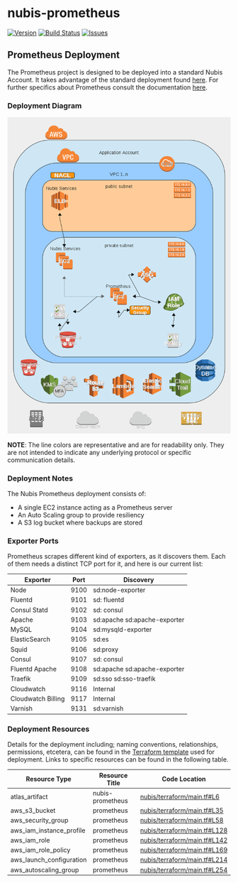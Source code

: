 # nubis-prometheus

[![Version](https://img.shields.io/github/release/nubisproject/nubis-prometheus.svg?maxAge=2592000)](https://github.com/nubisproject/nubis-prometheus/releases)
[![Build Status](https://img.shields.io/travis/nubisproject/nubis-prometheus/master.svg?maxAge=2592000)](https://travis-ci.org/nubisproject/nubis-prometheus)
[![Issues](https://img.shields.io/github/issues/nubisproject/nubis-prometheus.svg?maxAge=2592000)](https://github.com/nubisproject/nubis-prometheus/issues)

## Prometheus Deployment

The Prometheus project is designed to be deployed into a standard Nubis
Account. It takes advantage of the standard deployment found [here](https://github.com/nubisproject/nubis-docs/blob/master/DEPLOYMENT_OVERVIEW.md).
For further specifics about Prometheus consult the documentation [here](https://prometheus.io/docs/introduction/overview/).

### Deployment Diagram

![Deployment Diagram](media/Nubis_Prometheus_Diagram.png "Deployment Diagram")

**NOTE**: The line colors are representative and are for readability only. They
are not intended to indicate any underlying protocol or specific communication
details.

### Deployment Notes

The Nubis Prometheus deployment consists of:

- A single EC2 instance acting as a Prometheus server
- An Auto Scaling group to provide resiliency
- A S3 log bucket where backups are stored

### Exporter Ports

Prometheus scrapes different kind of exporters, as it discovers them. Each of
them needs a distinct TCP port for it, and here is our current list:

| Exporter               | Port | Discovery                    |
| ---                    | :---:|           ---                |
| Node                   | 9100 | sd:node-exporter             |
| Fluentd                | 9101 | sd: fluentd                  |
| Consul Statd           | 9102 | sd: consul                   |
| Apache                 | 9103 | sd:apache sd:apache-exporter |
| MySQL                  | 9104 | sd:mysqld-exporter           |
| ElasticSearch          | 9105 | sd:es                        |
| Squid                  | 9106 | sd:proxy                     |
| Consul                 | 9107 | sd: consul                   |
| Fluentd Apache         | 9108 | sd:apache sd:apache-exporter |
| Traefik                | 9109 | sd:sso sd:sso-traefik        |
| Cloudwatch             | 9116 | Internal                     |
| Cloudwatch Billing     | 9117 | Internal                     |
| Varnish                | 9131 | sd:varnish                   |

### Deployment Resources

Details for the deployment including; naming conventions, relationships,
permissions, etcetera, can be found in the [Terraform template](nubis/terraform/main.tf)
used for deployment. Links to specific resources can be found in the following
table.

|Resource Type|Resource Title|Code Location|
|-------------|--------------|-------------|
|atlas_artifact|nubis-prometheus|[nubis/terraform/main.tf#L6](nubis/terraform/main.tf#L6)|
|aws_s3_bucket|prometheus|[nubis/terraform/main.tf#L35](nubis/terraform/main.tf#L35)|
|aws_security_group|prometheus|[nubis/terraform/main.tf#L58](nubis/terraform/main.tf#L58)|
|aws_iam_instance_profile|prometheus|[nubis/terraform/main.tf#L128](nubis/terraform/main.tf#L128)|
|aws_iam_role|prometheus|[nubis/terraform/main.tf#L142](nubis/terraform/main.tf#L142)|
|aws_iam_role_policy|prometheus|[nubis/terraform/main.tf#L169](nubis/terraform/main.tf#L169)|
|aws_launch_configuration|prometheus|[nubis/terraform/main.tf#L214](nubis/terraform/main.tf#L214)|
|aws_autoscaling_group|prometheus|[nubis/terraform/main.tf#L254](nubis/terraform/main.tf#L254)|
